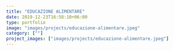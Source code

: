 ```yaml
---
title: "EDUCAZIONE ALIMENTARE"
date: 2019-12-23T16:58:10+06:00
type: portfolio
image: "images/projects/educazione-alimentare.jpeg"
category: [""]
project_images: ["images/projects/educazione-alimentare.jpeg"]
---
```


